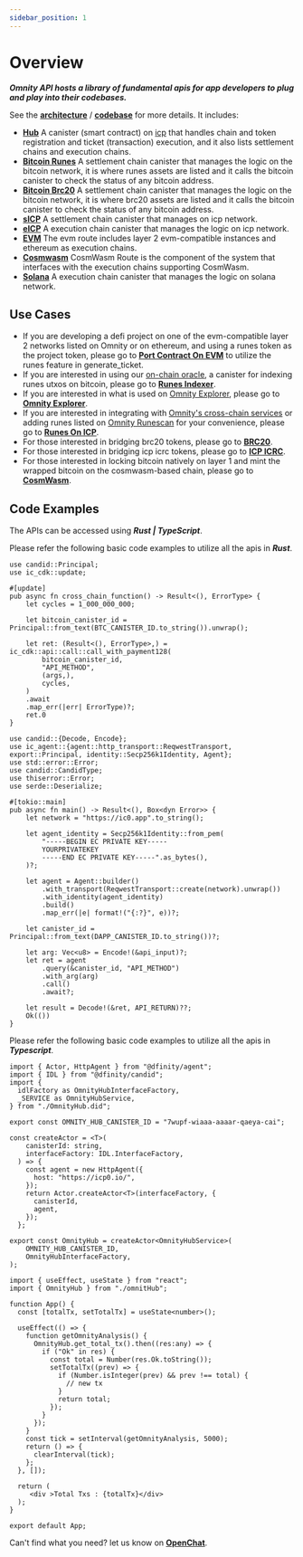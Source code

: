 ```yaml
---
sidebar_position: 1
---
```


# Overview

***Omnity API hosts a library of fundamental apis for app developers to plug and play into their codebases.***

See the **[architecture](https://docs.google.com/document/d/1Nrt4oNj7r59TrOp3dbFR7eTtG5Eml6JWT5RCWwrJQIs/edit?pli=1)** / **[codebase](https://github.com/octopus-network/omnity-interoperability)** for more details. It includes:

- **[Hub](https://github.com/octopus-network/omnity-interoperability/tree/main/hub)** A canister (smart contract) on [icp](https://internetcomputer.org/) that handles chain and token registration and ticket (transaction) execution, and it also lists settlement chains and execution chains.
- **[Bitcoin Runes](https://github.com/octopus-network/omnity-interoperability/tree/main/customs/bitcoin_runes)** A settlement chain canister that manages the logic on the bitcoin network, it is where runes assets are listed and it calls the bitcoin canister to check the status of any bitcoin address.
- **[Bitcoin Brc20](https://github.com/octopus-network/omnity-interoperability/tree/main/customs/bitcoin_brc20)** A settlement chain canister that manages the logic on the bitcoin network, it is where brc20 assets are listed and it calls the bitcoin canister to check the status of any bitcoin address.
- **[sICP](https://github.com/octopus-network/omnity-interoperability/tree/main/customs/icp)** A settlement chain canister that manages on icp network.
- **[eICP](https://github.com/octopus-network/omnity-interoperability/tree/main/route/icp)** A execution chain canister that manages the logic on icp network.
- **[EVM](https://github.com/octopus-network/omnity-interoperability/tree/main/route/evm)** The evm route includes layer 2 evm-compatible instances and ethereum as execution chains.
- **[Cosmwasm](https://github.com/octopus-network/cosmwasm-route)** CosmWasm Route is the component of the system that interfaces with the execution chains supporting CosmWasm.
- **[Solana](https://github.com/octopus-network/omnity-interoperability)** A execution chain canister that manages the logic on solana network.

## Use Cases
- If you are developing a defi project on one of the evm-compatible layer 2 networks listed on Omnity or on ethereum, and using a runes token as the project token, please go to **[Port Contract On EVM](https://docs.omnity.network/docs/evm)** to utilize the runes feature in generate_ticket.
- If you are interested in using our [on-chain oracle](https://github.com/octopus-network/ord-canister), a canister for indexing runes utxos on bitcoin, please go to **[Runes Indexer](https://docs.omnity.network/docs/runes_indexer)**.
- If you are interested in what is used on [Omnity Explorer](https://explorer.omnity.network/), please go to **[Omnity Explorer](https://docs.omnity.network/docs/explorer)**.
- If you are interested in integrating with [Omnity's cross-chain services](https://bridge.omnity.network/runes) or adding runes listed on [Omnity Runescan](https://www.runescan.net/runes) for your convenience, please go to **[Runes On ICP](https://docs.omnity.network/docs/runes)**.
- For those interested in bridging brc20 tokens, please go to **[BRC20](https://docs.omnity.network/docs/brc20)**.
- For those interested in bridging icp icrc tokens, please go to **[ICP ICRC](https://docs.omnity.network/docs/icp_icrc)**.
- For those interested in locking bitcoin natively on layer 1 and mint the wrapped bitcoin on the cosmwasm-based chain, please go to **[CosmWasm](https://docs.omnity.network/docs/cosmwasm)**.

## Code Examples
The APIs can be accessed using ***Rust | TypeScript***.

Please refer the following basic code examples to utilize all the apis in ***Rust***.
```code title="Rust (call via canister)"
use candid::Principal;
use ic_cdk::update;

#[update]
pub async fn cross_chain_function() -> Result<(), ErrorType> {
    let cycles = 1_000_000_000;

    let bitcoin_canister_id = Principal::from_text(BTC_CANISTER_ID.to_string()).unwrap();

    let ret: (Result<(), ErrorType>,) = ic_cdk::api::call::call_with_payment128(
        bitcoin_canister_id,
        "API_METHOD",
        (args,),
        cycles,
    )
    .await
    .map_err(|err| ErrorType)?;
    ret.0
}
```

```code title="Rust (call via http)"
use candid::{Decode, Encode};
use ic_agent::{agent::http_transport::ReqwestTransport, export::Principal, identity::Secp256k1Identity, Agent};
use std::error::Error;
use candid::CandidType;
use thiserror::Error;
use serde::Deserialize;

#[tokio::main]
pub async fn main() -> Result<(), Box<dyn Error>> {
	let network = "https://ic0.app".to_string();

	let agent_identity = Secp256k1Identity::from_pem(
		"-----BEGIN EC PRIVATE KEY-----
		YOURPRIVATEKEY
		-----END EC PRIVATE KEY-----".as_bytes(),
	)?;

	let agent = Agent::builder()
		.with_transport(ReqwestTransport::create(network).unwrap())
		.with_identity(agent_identity)
		.build()
		.map_err(|e| format!("{:?}", e))?;

	let canister_id = Principal::from_text(DAPP_CANISTER_ID.to_string())?;

	let arg: Vec<u8> = Encode!(&api_input)?;
	let ret = agent
		.query(&canister_id, "API_METHOD")
		.with_arg(arg)
		.call()
		.await?;

	let result = Decode!(&ret, API_RETURN)??;
	Ok(())
}
```

Please refer the following basic code examples to utilize all the apis in ***Typescript***.
```code title="omnityHub.ts"
import { Actor, HttpAgent } from "@dfinity/agent";
import { IDL } from "@dfinity/candid";
import {
  idlFactory as OmnityHubInterfaceFactory,
  _SERVICE as OmnityHubService,
} from "./OmnityHub.did";

export const OMNITY_HUB_CANISTER_ID = "7wupf-wiaaa-aaaar-qaeya-cai";

const createActor = <T>(
    canisterId: string,
    interfaceFactory: IDL.InterfaceFactory,
  ) => {
    const agent = new HttpAgent({
      host: "https://icp0.io/",
    });
    return Actor.createActor<T>(interfaceFactory, {
      canisterId,
      agent,
    });
  };

export const OmnityHub = createActor<OmnityHubService>(
    OMNITY_HUB_CANISTER_ID,
    OmnityHubInterfaceFactory,
);
```

```code title="App.tsx"
import { useEffect, useState } from "react";
import { OmnityHub } from "./omnitHub";

function App() {
  const [totalTx, setTotalTx] = useState<number>();

  useEffect(() => {
    function getOmnityAnalysis() {
      OmnityHub.get_total_tx().then((res:any) => {
        if ("Ok" in res) {
          const total = Number(res.Ok.toString());
          setTotalTx((prev) => {
            if (Number.isInteger(prev) && prev !== total) {
              // new tx
            }
            return total;
          });
        }
      });
    }
    const tick = setInterval(getOmnityAnalysis, 5000);
    return () => {
      clearInterval(tick);
    };
  }, []);

  return (
     <div >Total Txs : {totalTx}</div>
  );
}

export default App;
```

Can't find what you need? let us know on **[OpenChat](https://oc.app/community/o5uz6-dqaaa-aaaar-bhnia-cai/channel/209373796018851818071085429101874032721/)**.